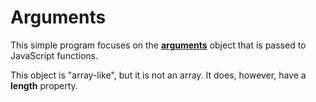 # Arguments

This simple program focuses on the [**arguments**][ar] object that is passed to JavaScript functions.

This object is "array-like", but it is not an array. It does, however, have a **length** property.


[ar]: https://developer.mozilla.org/en-US/docs/Web/JavaScript/Reference/Functions/arguments
